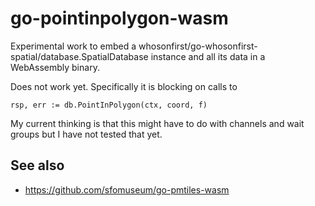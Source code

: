 # go-pointinpolygon-wasm

Experimental work to embed a whosonfirst/go-whosonfirst-spatial/database.SpatialDatabase instance and all its data in a WebAssembly binary.

Does not work yet. Specifically it is blocking on calls to

```
rsp, err := db.PointInPolygon(ctx, coord, f)
```

My current thinking is that this might have to do with channels and wait groups but I have not tested that yet.

## See also

* https://github.com/sfomuseum/go-pmtiles-wasm